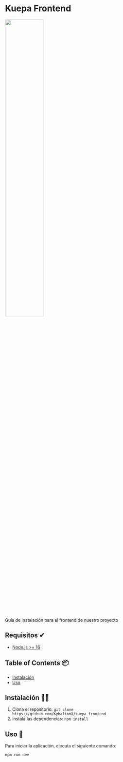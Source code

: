# Kuepa Frontend

<img src="http://plataforma.kuepa.com/img/kuepastrap/kuepa-ID-RGB-v04.png" width="50%">

Guía de instalación para el frontend de nuestro proyecto

## Requisitos ✔
- [Node.js >= 16](#installation)

## Table of Contents 📦

- [Instalación](#instalación)
- [Uso](#uso)

## Instalación 👨‍💻

1. Clona el repositorio: `git clone https://github.com/KybalionX/kuepa_frontend`
2. Instala las dependencias: `npm install`

## Uso 🏁

Para iniciar la aplicación, ejecuta el siguiente comando:

```node
npm run dev
```
